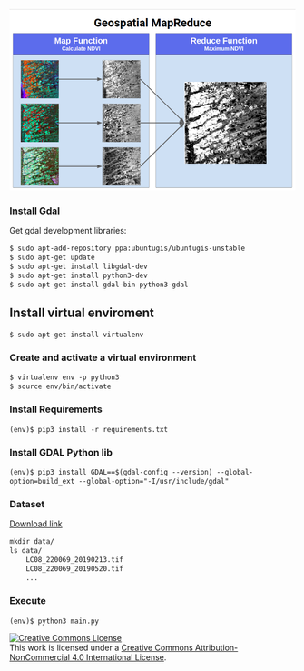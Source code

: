 ![Geospartial MapReduce](docs/geospatial_mapreduce.png)

### Install Gdal
Get gdal development libraries:
```shell script
$ sudo apt-add-repository ppa:ubuntugis/ubuntugis-unstable
$ sudo apt-get update
$ sudo apt-get install libgdal-dev
$ sudo apt-get install python3-dev
$ sudo apt-get install gdal-bin python3-gdal
```

## Install virtual enviroment
```shell script
$ sudo apt-get install virtualenv
```

### Create and activate a virtual environment
```shell script
$ virtualenv env -p python3
$ source env/bin/activate
```

### Install Requirements
```shell script
(env)$ pip3 install -r requirements.txt
```

### Install GDAL Python lib
```shell script
(env)$ pip3 install GDAL==$(gdal-config --version) --global-option=build_ext --global-option="-I/usr/include/gdal"
```

### Dataset
[Download link](https://drive.google.com/drive/folders/1TZWfhc6KJYfkB58FXdp-DzxPJA6ZaSgT?usp=sharing)

```shell script
mkdir data/
ls data/
    LC08_220069_20190213.tif
    LC08_220069_20190520.tif
    ...
```

### Execute
```shell script
(env)$ python3 main.py
```

<a rel="license" href="http://creativecommons.org/licenses/by-nc/4.0/">
    <img alt="Creative Commons License" style="border-width:0" src="https://i.creativecommons.org/l/by-nc/4.0/88x31.png" />
</a>
<br />
This work is licensed under a <a rel="license" href="http://creativecommons.org/licenses/by-nc/4.0/">Creative Commons Attribution-NonCommercial 4.0 International License</a>.
